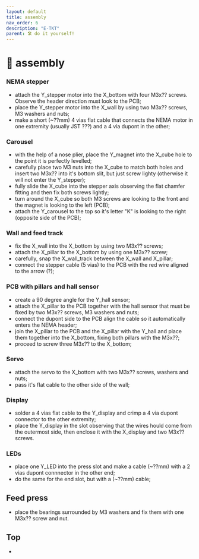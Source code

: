 ```yaml
---
layout: default
title: assembly
nav_order: 6
description: "E-TKT"
parent: 🛠️ do it yourself!
---
```


# 🧩 **assembly**

### NEMA stepper
- attach the Y_stepper motor into the X_bottom with four M3x?? screws. Observe the header direction must look to the PCB;
- place the Y_stepper motor into the X_wall by using two M3x?? screws, M3 washers and nuts;
- make a short (~??mm) 4 vias flat cable that connects the NEMA motor in one extremity (usually JST ???) and a 4 via dupont in the other;

### Carousel
- with the help of a nose plier, place the Y_magnet into the X_cube hole to the point it is perfectly levelled; 
- carefully place two M3 nuts into the X_cube to match both holes and insert two M3x?? into it's bottom slit, but just screw lighty (otherwise it will not enter the Y_stepper);
- fully slide the X_cube into the stepper axis observing the flat chamfer fitting and then fix both screws lightly;
- turn around the X_cube so both M3 screws are looking to the front and the magnet is looking to the left (PCB);
- attach the Y_carousel to the top so it's letter "K" is looking to the right (opposite side of the PCB);

### Wall and feed track
- fix the X_wall into the X_bottom by using two M3x?? screws;
- attach the X_pillar to the X_bottom by using one M3x?? screw;
- carefully, snap the X_wall_track between the X_wall and X_pillar;
- connect the stepper cable (5 vias) to the PCB with the red wire aligned to the arrow (?);

### PCB with pillars and hall sensor
- create a 90 degree angle for the Y_hall sensor;
- attach the X_pillar to the PCB together with the hall sensor that must be fixed by two M3x?? screws, M3 washers and nuts;
- connect the dupont side to the PCB align the cable so it automatically enters the NEMA header;
- join the X_pillar to the PCB and the X_pillar with the Y_hall and place them together into the X_bottom, fixing both pillars with the M3x??;
- proceed to screw three M3x?? to the X_bottom;

### Servo
- attach the servo to the X_bottom with two M3x?? screws, washers and nuts;
- pass it's flat cable to the other side of the wall;

### Display
- solder a 4 vias flat cable to the Y_display and crimp a 4 via dupont connector to the other extremity;
- place the Y_display in the slot observing that the wires hould come from the outermost side, then enclose it with the X_display and two M3x?? screws.

### LEDs
- place one Y_LED into the press slot and make a cable (~??mm) with a 2 vias dupont connnector in the other end;
- do the same for the end slot, but with a (~??mm) cable;

## Feed press
- place the bearings surrounded by M3 washers and fix them with one M3x?? screw and nut.

## Top
- 



